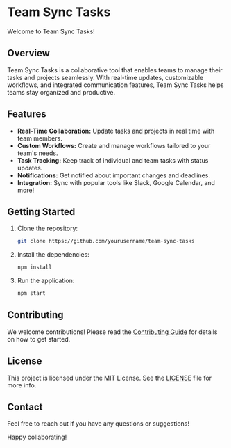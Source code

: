 # Team Sync Tasks

Welcome to Team Sync Tasks!

## Overview
Team Sync Tasks is a collaborative tool that enables teams to manage their tasks and projects seamlessly. With real-time updates, customizable workflows, and integrated communication features, Team Sync Tasks helps teams stay organized and productive.

## Features
- **Real-Time Collaboration:** Update tasks and projects in real time with team members.
- **Custom Workflows:** Create and manage workflows tailored to your team's needs.
- **Task Tracking:** Keep track of individual and team tasks with status updates.
- **Notifications:** Get notified about important changes and deadlines.
- **Integration:** Sync with popular tools like Slack, Google Calendar, and more!

## Getting Started
1. Clone the repository:
   ```bash
   git clone https://github.com/yourusername/team-sync-tasks
   ```
2. Install the dependencies:
   ```bash
   npm install
   ```
3. Run the application:
   ```bash
   npm start
   ```

## Contributing
We welcome contributions! Please read the [Contributing Guide](CONTRIBUTING.md) for details on how to get started.

## License
This project is licensed under the MIT License. See the [LICENSE](LICENSE) file for more info.

## Contact
Feel free to reach out if you have any questions or suggestions!

Happy collaborating!
